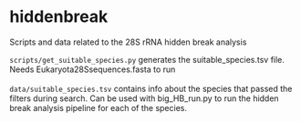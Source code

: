 # hiddenbreak
Scripts and data related to the 28S rRNA hidden break analysis

`scripts/get_suitable_species.py` generates the suitable_species.tsv file. Needs Eukaryota28Ssequences.fasta to run
<br>
<br>
`data/suitable_species.tsv` contains info about the species that passed the filters during search. Can be used with big_HB_run.py to run the hidden break analysis pipeline for each of the species.
